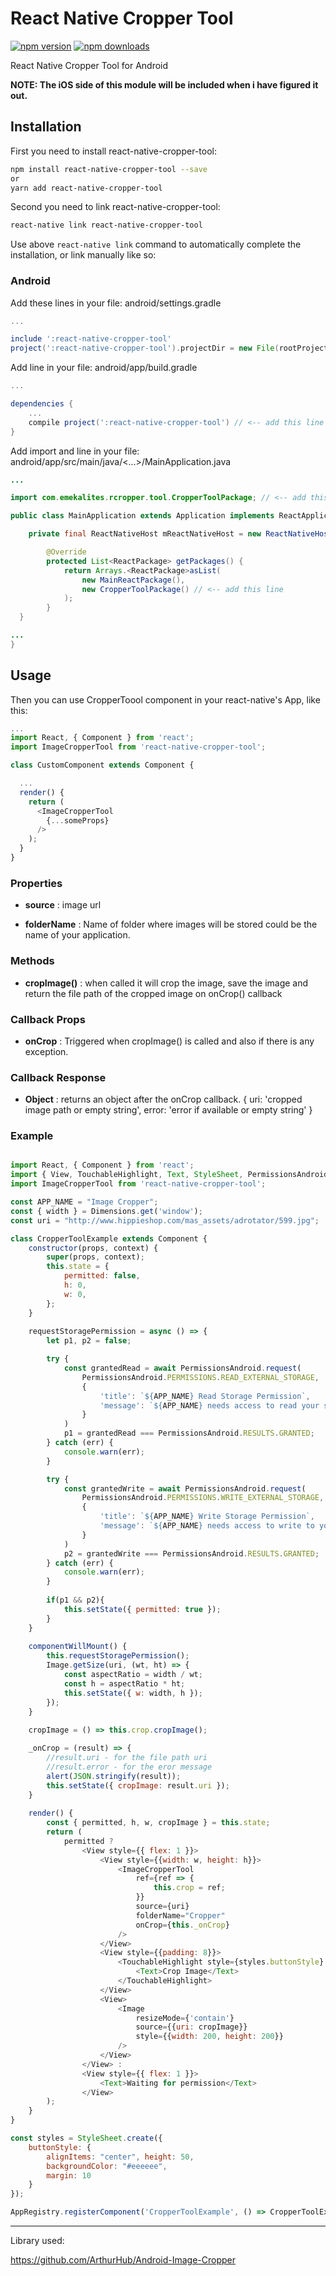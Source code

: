 # React Native Cropper Tool
[![npm version](https://badge.fury.io/js/react-native-cropper-tool.svg)](https://badge.fury.io/js/react-native-cropper-tool)
[![npm downloads](https://img.shields.io/npm/dt/react-native-cropper-tool.svg)](https://badge.fury.io/js/react-native-cropper-tool)

React Native Cropper Tool for Android

**NOTE: The iOS side of this module will be included when i have figured it out.**

## Installation

First you need to install react-native-cropper-tool:

```sh
npm install react-native-cropper-tool --save
or 
yarn add react-native-cropper-tool
```

Second you need to link react-native-cropper-tool:

```sh
react-native link react-native-cropper-tool
```

Use above `react-native link` command to automatically complete the installation, or link manually like so:

### Android

Add these lines in your file: android/settings.gradle

```gradle
...

include ':react-native-cropper-tool'
project(':react-native-cropper-tool').projectDir = new File(rootProject.projectDir, '../node_modules/react-native-cropper-tool/android')
```

Add line in your file: android/app/build.gradle

```gradle
...

dependencies {
    ...
    compile project(':react-native-cropper-tool') // <-- add this line
}
```

Add import and line in your file: android/app/src/main/java/<...>/MainApplication.java

```java
...

import com.emekalites.rcropper.tool.CropperToolPackage; // <-- add this import

public class MainApplication extends Application implements ReactApplication {

    private final ReactNativeHost mReactNativeHost = new ReactNativeHost(this) {

        @Override
        protected List<ReactPackage> getPackages() {
            return Arrays.<ReactPackage>asList(
                new MainReactPackage(),
                new CropperToolPackage() // <-- add this line
            );
        }
  }

...
}
```

## Usage

Then you can use CropperToool component in your react-native's App, like this:
```javascript
...
import React, { Component } from 'react';
import ImageCropperTool from 'react-native-cropper-tool';

class CustomComponent extends Component {

  ...
  render() {
    return (
      <ImageCropperTool
        {...someProps}
      />
    );
  }
}
```

### Properties

+ **source** : image url

+ **folderName** : Name of folder where images will be stored could be the name of your application.

### Methods

+ **cropImage()** : when called it will crop the image, save the image and return the file path of the cropped image on onCrop() callback

### Callback Props
+ **onCrop** : Triggered when cropImage() is called and also if there is any exception.

### Callback Response
+ **Object** : returns an object after the onCrop callback. { uri: 'cropped image path or empty string', error: 'error if available or empty string' }

### Example

```javascript

import React, { Component } from 'react';
import { View, TouchableHighlight, Text, StyleSheet, PermissionsAndroid, Dimensions, Image } from 'react-native';
import ImageCropperTool from 'react-native-cropper-tool';

const APP_NAME = "Image Cropper";
const { width } = Dimensions.get('window');
const uri = "http://www.hippieshop.com/mas_assets/adrotator/599.jpg";

class CropperToolExample extends Component {
	constructor(props, context) {
		super(props, context);
		this.state = {
			permitted: false,
			h: 0,
			w: 0,
		};
	}
	
	requestStoragePermission = async () => {
		let p1, p2 = false;

        try {
            const grantedRead = await PermissionsAndroid.request(
                PermissionsAndroid.PERMISSIONS.READ_EXTERNAL_STORAGE,
                {
                    'title': `${APP_NAME} Read Storage Permission`,
                    'message': `${APP_NAME} needs access to read your storage.`
                }
            )
            p1 = grantedRead === PermissionsAndroid.RESULTS.GRANTED;
        } catch (err) {
            console.warn(err);
        }

        try {
            const grantedWrite = await PermissionsAndroid.request(
                PermissionsAndroid.PERMISSIONS.WRITE_EXTERNAL_STORAGE,
                {
                    'title': `${APP_NAME} Write Storage Permission`,
                    'message': `${APP_NAME} needs access to write to your storage.`
                }
            )
            p2 = grantedWrite === PermissionsAndroid.RESULTS.GRANTED;
        } catch (err) {
            console.warn(err);
		}
		
		if(p1 && p2){
			this.setState({ permitted: true });
		}
	}
	
	componentWillMount() {
		this.requestStoragePermission();
		Image.getSize(uri, (wt, ht) => {
			const aspectRatio = width / wt;
			const h = aspectRatio * ht;
			this.setState({ w: width, h });
		});
	}
	
    cropImage = () => this.crop.cropImage();

    _onCrop = (result) => {
		//result.uri - for the file path uri
        //result.error - for the eror message
		alert(JSON.stringify(result));
		this.setState({ cropImage: result.uri });
    }
	
	render() {
		const { permitted, h, w, cropImage } = this.state;
		return (
			permitted ? 
				<View style={{ flex: 1 }}>
					<View style={{width: w, height: h}}>
						<ImageCropperTool
							ref={ref => {
								this.crop = ref;
							}}
							source={uri}
							folderName="Cropper"
							onCrop={this._onCrop}
						/>
					</View>
					<View style={{padding: 8}}>
						<TouchableHighlight style={styles.buttonStyle} onPress={() => this.cropImage()}>
							<Text>Crop Image</Text>
						</TouchableHighlight>
					</View>
					<View>
						<Image
							resizeMode={'contain'}
							source={{uri: cropImage}}
							style={{width: 200, height: 200}}
						/>
					</View>
				</View> : 
				<View style={{ flex: 1 }}>
					<Text>Waiting for permission</Text>
				</View>
		);
	}
}

const styles = StyleSheet.create({
    buttonStyle: {
        alignItems: "center", height: 50,
        backgroundColor: "#eeeeee",
        margin: 10
    }
});

AppRegistry.registerComponent('CropperToolExample', () => CropperToolExample);
```

-------------

Library used:

https://github.com/ArthurHub/Android-Image-Cropper